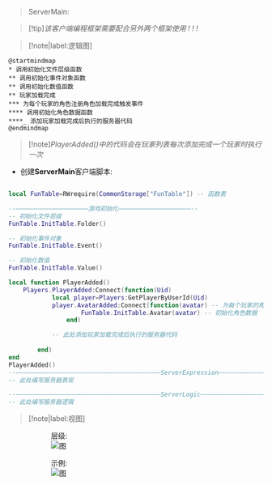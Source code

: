 > ServerMain:  

> [!tip]*该客户端编程框架需要配合另外两个框架使用 ! ! !* 


> [!note|label:逻辑图]
```plantuml
@startmindmap
* 调用初始化文件层级函数
** 调用初始化事件对象函数
** 调用初始化数值函数
** 玩家加载完成
*** 为每个玩家的角色注册角色加载完成触发事件
**** 调用初始化角色数据函数
****_ 添加玩家加载完成后执行的服务器代码
@endmindmap
```

> [!note]*PlayerAdded()中的代码会在玩家列表每次添加完成一个玩家时执行一次*
- 创建**ServerMain**客户端脚本: 


```lua

local FunTable=RWrequire(CommonStorage["FunTable"]) -- 函数表

--————————————————————游戏初始化————————————————————--
-- 初始化文件层级
FunTable.InitTable.Folder()

-- 初始化事件对象
FunTable.InitTable.Event()

-- 初始化数值
FunTable.InitTable.Value()

local function PlayerAdded()
	Players.PlayerAdded:Connect(function(Uid)
			local player=Players:GetPlayerByUserId(Uid)
			player.AvatarAdded:Connect(function(avatar) -- 为每个玩家的角色注册角色加载完成触发事件
					FunTable.InitTable.Avatar(avatar) -- 初始化角色数据
				end)

			-- 此处添加玩家加载完成后执行的服务器代码
			
		end)
end
PlayerAdded()
--————————————————————————————————————————ServerExpression————————————————————————————————————————--
-- 此处编写服务器表现

--————————————————————————————————————————ServerLogic————————————————————————————————————————--
-- 此处编写服务器逻辑

```

> [!note|label:视图]

　　　　　　层级:   
　　　　　　![图](/图片/ServerMain.png)  
  
  
　　　　　　示例:  	
　　　　　　![图](/图片/ServerCode.png ':size=50%')